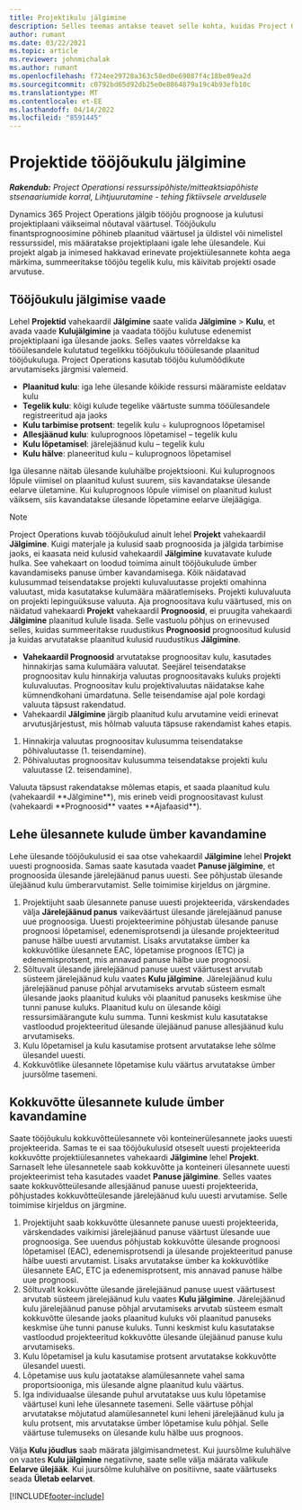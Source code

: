 ```yaml
---
title: Projektikulu jälgimine
description: Selles teemas antakse teavet selle kohta, kuidas Project Operations jälgib projekti edenemist seoses tööjõukulu ja kulutustega.
author: rumant
ms.date: 03/22/2021
ms.topic: article
ms.reviewer: johnmichalak
ms.author: rumant
ms.openlocfilehash: f724ee29728a363c58ed0e69087f4c18be89ea2d
ms.sourcegitcommit: c0792bd65d92db25e0e8864879a19c4b93efb10c
ms.translationtype: MT
ms.contentlocale: et-EE
ms.lasthandoff: 04/14/2022
ms.locfileid: "8591445"
---
```

# <a name="labor-cost-tracking-on-projects"></a>Projektide tööjõukulu jälgimine

_**Rakendub:** Project Operationsi ressurssipõhiste/mitteaktsiapõhiste stsenaariumide korral,  Lihtjuurutamine - tehing fiktiivsele arveldusele_

Dynamics 365 Project Operations jälgib tööjõu prognoose ja kulutusi projektiplaani väikseimal nõutaval väärtusel. Tööjõukulu finantsprognoosimine põhineb plaanitud väärtusel ja üldistel või nimelistel ressurssidel, mis määratakse projektiplaani igale lehe ülesandele. Kui projekt algab ja inimesed hakkavad erinevate projektiülesannete kohta aega märkima, summeeritakse tööjõu tegelik kulu, mis käivitab projekti osade arvutuse.

## <a name="labor-cost-tracking-view"></a>Tööjõukulu jälgimise vaade

Lehel **Projektid** vahekaardil **Jälgimine** saate valida **Jälgimine** > **Kulu**, et avada vaade **Kulujälgimine** ja vaadata tööjõu kulutuse edenemist projektiplaani iga ülesande jaoks. Selles vaates võrreldakse ka tööülesandele kulutatud tegelikku tööjõukulu tööülesande plaanitud tööjõukuluga. Project Operations kasutab tööjõu kulumõõdikute arvutamiseks järgmisi valemeid.

- **Plaanitud kulu**: iga lehe ülesande kõikide ressursi määramiste eeldatav kulu
- **Tegelik kulu**: kõigi kulude tegelike väärtuste summa tööülesandele registreeritud aja jaoks
- **Kulu tarbimise protsent**: tegelik kulu ÷ kuluprognoos lõpetamisel
- **Allesjäänud kulu**: kuluprognoos lõpetamisel – tegelik kulu
- **Kulu lõpetamisel**: järelejäänud kulu – tegelik kulu
- **Kulu hälve**: planeeritud kulu – kuluprognoos lõpetamisel

Iga ülesanne näitab ülesande kuluhälbe projektsiooni. Kui kuluprognoos lõpule viimisel on plaanitud kulust suurem, siis kavandatakse ülesande eelarve ületamine. Kui kuluprognoos lõpule viimisel on plaanitud kulust väiksem, siis kavandatakse ülesande lõpetamine eelarve ülejäägiga.

>[!NOTE]
> Project Operations kuvab tööjõukulud ainult lehel **Projekt** vahekaardil **Jälgimine**. Kuigi materjale ja kulusid saab prognoosida ja jälgida tarbimise jaoks, ei kaasata neid kulusid vahekaardil **Jälgimine** kuvatavate kulude hulka. See vahekaart on loodud toimima ainult tööjõukulude ümber kavandamiseks panuse ümber kavandamisega.
Kõik näidatavad kulusummad teisendatakse projekti kuluvaluutasse projekti omahinna valuutast, mida kasutatakse kulumäära määratlemiseks. Projekti kuluvaluuta on projekti lepinguüksuse valuuta. Aja prognoositava kulu väärtused, mis on näidatud vahekaardi **Projekt** vahekaardil **Prognoosid**, ei pruugita vahekaardi **Jälgimine** plaanitud kulule lisada. Selle vastuolu põhjus on erinevused selles, kuidas summeeritakse ruudustikus **Prognoosid** prognoositud kulusid ja kuidas arvutatakse plaanitud kulusid ruudustikus **Jälgimine**. 
>
> - **Vahekaardil Prognoosid** arvutatakse prognoositav kulu, kasutades hinnakirjas sama kulumäära valuutat. Seejärel teisendatakse prognoositav kulu hinnakirja valuutas prognoositavaks kuluks projekti kuluvaluutas. Prognoositav kulu projektivaluutas näidatakse kahe kümnendkohani ümardatuna. Selle teisendamise ajal pole kordagi valuuta täpsust rakendatud. 
> - Vahekaardil **Jälgimine** järgib plaanitud kulu arvutamine veidi erinevat arvutusjärjestust, mis hõlmab valuuta täpsuse rakendamist kahes etapis. 
   ><ol>
   ><li>Hinnakirja valuutas prognoositav kulusumma teisendatakse põhivaluutasse (1. teisendamine).</li>
   ><li>Põhivaluutas prognoositav kulusumma teisendatakse projekti kulu valuutasse (2. teisendamine). </li>
   ></ol>
   >Valuuta täpsust rakendatakse mõlemas etapis, et saada plaanitud kulu (vahekaardil **Jälgimine**), mis erineb veidi prognoositavast kulust (vahekaardi **Prognoosid** vaates **Ajafaasid**). 
   
## <a name="reprojecting-costs-on-leaf-node-tasks"></a>Lehe ülesannete kulude ümber kavandamine

Lehe ülesande tööjõukulusid ei saa otse vahekaardil **Jälgimine** lehel **Projekt** uuesti prognoosida. Samas saate kasutada vaadet **Panuse jälgimine**, et prognoosida ülesande järelejäänud panus uuesti. See põhjustab ülesande ülejäänud kulu ümberarvutamist. Selle toimimise kirjeldus on järgmine.

1. Projektijuht saab ülesannete panuse uuesti projekteerida, värskendades välja **Järelejäänud panus** vaikeväärtust ülesande järelejäänud panuse uue prognoosiga. Uuesti projekteerimine põhjustab ülesande panuse prognoosi lõpetamisel, edenemisprotsendi ja ülesande projekteeritud panuse hälbe uuesti arvutamist. Lisaks arvutatakse ümber ka kokkuvõtlike ülesannete EAC, lõpetamise prognoos (ETC) ja edenemisprotsent, mis annavad panuse hälbe uue prognoosi.
2. Sõltuvalt ülesande järelejäänud panuse uuest väärtusest arvutab süsteem järelejäänud kulu vaates **Kulu jälgimine**. Järelejäänud kulu järelejäänud panuse põhjal arvutamiseks arvutab süsteem esmalt ülesande jaoks plaanitud kuluks või plaanitud panuseks keskmise ühe tunni panuse kuluks. Plaanitud kulu on ülesande kõigi ressursimäärangute kulu summa. Tunni keskmist kulu kasutatakse vastloodud projekteeritud ülesande ülejäänud panuse allesjäänud kulu arvutamiseks.
3. Kulu lõpetamisel ja kulu kasutamise protsent arvutatakse lehe sõlme ülesandel uuesti.
4. Kokkuvõtlike ülesannete lõpetamise kulu väärtus arvutatakse ümber juursõlme tasemeni.

## <a name="reprojecting-costs-on-summary-tasks"></a>Kokkuvõtte ülesannete kulude ümber kavandamine

Saate tööjõukulu kokkuvõtteülesannete või konteinerülesannete jaoks uuesti projekteerida. Samas te ei saa tööjõukulusid otseselt uuesti projekteerida kokkuvõtte projektiülesannetes vahekaardi **Jälgimine** lehel **Projekt**. Sarnaselt lehe ülesannetele saab kokkuvõtte ja konteineri ülesannete uuesti projekteerimist teha kasutades vaadet **Panuse jälgimine**. Selles vaates saate kokkuvõtteülesande allesjäänud panuse uuesti projekteerida, põhjustades kokkuvõtteülesande järelejäänud kulu uuesti arvutamise. Selle toimimise kirjeldus on järgmine.

1. Projektijuht saab kokkuvõtte ülesannete panuse uuesti projekteerida, värskendades vaikimisi järelejäänud panuse väärtust ülesande uue prognoosiga. See uuendus põhjustab kokkuvõtte ülesande prognoosi lõpetamisel (EAC), edenemisprotsendi ja ülesande projekteeritud panuse hälbe uuesti arvutamist. Lisaks arvutatakse ümber ka kokkuvõtlike ülesannete EAC, ETC ja edenemisprotsent, mis annavad panuse hälbe uue prognoosi.
2. Sõltuvalt kokkuvõtte ülesande järelejäänud panuse uuest väärtusest arvutab süsteem järelejäänud kulu vaates **Kulu jälgimine**. Järelejäänud kulu järelejäänud panuse põhjal arvutamiseks arvutab süsteem esmalt kokkuvõtte ülesande jaoks plaanitud kuluks või plaanitud panuseks keskmise ühe tunni panuse kuluks. Tunni keskmist kulu kasutatakse vastloodud projekteeritud kokkuvõtte ülesande ülejäänud panuse kulu arvutamiseks.
3. Kulu lõpetamisel ja kulu kasutamise protsent arvutatakse kokkuvõtte ülesandel uuesti.
4. Lõpetamise uus kulu jaotatakse alamülesannete vahel sama proportsiooniga, mis ülesande algne plaanitud kulu väärtus.
5. Iga individuaalse ülesande puhul arvutatakse uus kulu lõpetamise väärtusel kuni lehe ülesannete tasemeni. Selle väärtuse põhjal arvutatakse mõjutatud alamülesannetel kuni leheni järelejäänud kulu ja kulu protsent, mis arvutatakse ümber lõpetamise kulu põhjal. Selle väärtuse tulemuseks on ülesande kulu hälbe uus prognoos. 


Välja **Kulu jõudlus** saab määrata jälgimisandmetest. Kui juursõlme kuluhälve on vaates **Kulu jälgimine** negatiivne, saate selle välja määrata valikule **Eelarve ülejääk**. Kui juursõlme kuluhälve on positiivne, saate väärtuseks seada **Ületab eelarvet**.


[!INCLUDE[footer-include](../includes/footer-banner.md)]
